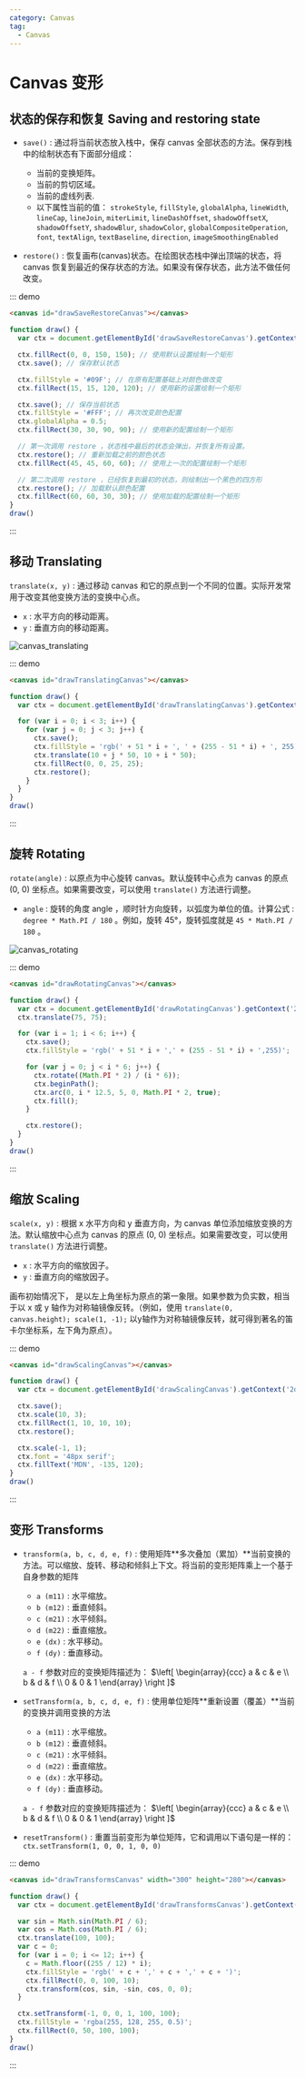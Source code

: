 ```yaml
---
category: Canvas
tag: 
  - Canvas
---
```


# Canvas 变形

## 状态的保存和恢复 Saving and restoring state

+ `save()` : 通过将当前状态放入栈中，保存 canvas 全部状态的方法。保存到栈中的绘制状态有下面部分组成：
  + 当前的变换矩阵。
  + 当前的剪切区域。
  + 当前的虚线列表.
  + 以下属性当前的值： `strokeStyle`, `fillStyle`, `globalAlpha`, `lineWidth`, `lineCap`, `lineJoin`, `miterLimit`, `lineDashOffset`, `shadowOffsetX`, `shadowOffsetY`, `shadowBlur`, `shadowColor`, `globalCompositeOperation`, `font`, `textAlign`, `textBaseline`, `direction`, `imageSmoothingEnabled`

+ `restore()` : 恢复画布(canvas)状态。在绘图状态栈中弹出顶端的状态，将 canvas 恢复到最近的保存状态的方法。如果没有保存状态，此方法不做任何改变。

::: demo

```html
<canvas id="drawSaveRestoreCanvas"></canvas>
```

```js
function draw() {
  var ctx = document.getElementById('drawSaveRestoreCanvas').getContext('2d');

  ctx.fillRect(0, 0, 150, 150); // 使用默认设置绘制一个矩形
  ctx.save(); // 保存默认状态

  ctx.fillStyle = '#09F'; // 在原有配置基础上对颜色做改变
  ctx.fillRect(15, 15, 120, 120); // 使用新的设置绘制一个矩形

  ctx.save(); // 保存当前状态
  ctx.fillStyle = '#FFF'; // 再次改变颜色配置
  ctx.globalAlpha = 0.5;
  ctx.fillRect(30, 30, 90, 90); // 使用新的配置绘制一个矩形

  // 第一次调用 restore ，状态栈中最后的状态会弹出，并恢复所有设置。
  ctx.restore(); // 重新加载之前的颜色状态
  ctx.fillRect(45, 45, 60, 60); // 使用上一次的配置绘制一个矩形

  // 第二次调用 restore ，已经恢复到最初的状态，则绘制出一个黑色的四方形
  ctx.restore(); // 加载默认颜色配置
  ctx.fillRect(60, 60, 30, 30); // 使用加载的配置绘制一个矩形
}
draw()
```

:::

## 移动 Translating

`translate(x, y)` : 通过移动 canvas 和它的原点到一个不同的位置。实际开发常用于改变其他变换方法的变换中心点。

+ `x` : 水平方向的移动距离。
+ `y` : 垂直方向的移动距离。

![canvas_translating](./files/images/canvas_translating.drawio.png)

::: demo

```html
<canvas id="drawTranslatingCanvas"></canvas>
```

```js
function draw() {
  var ctx = document.getElementById('drawTranslatingCanvas').getContext('2d');

  for (var i = 0; i < 3; i++) {
    for (var j = 0; j < 3; j++) {
      ctx.save();
      ctx.fillStyle = 'rgb(' + 51 * i + ', ' + (255 - 51 * i) + ', 255)';
      ctx.translate(10 + j * 50, 10 + i * 50);
      ctx.fillRect(0, 0, 25, 25);
      ctx.restore();
    }
  }
}
draw()
```

:::

## 旋转 Rotating

`rotate(angle)` : 以原点为中心旋转 canvas。默认旋转中心点为 canvas 的原点 (0, 0) 坐标点。如果需要改变，可以使用 `translate()` 方法进行调整。

+ `angle` : 旋转的角度 angle ，顺时针方向旋转，以弧度为单位的值。计算公式 : `degree * Math.PI / 180` 。例如，旋转 45°，旋转弧度就是 `45 * Math.PI / 180` 。

![canvas_rotating](./files/images/canvas_rotating.drawio.png)

::: demo

```html
<canvas id="drawRotatingCanvas"></canvas>
```

```js
function draw() {
  var ctx = document.getElementById('drawRotatingCanvas').getContext('2d');
  ctx.translate(75, 75);

  for (var i = 1; i < 6; i++) {
    ctx.save();
    ctx.fillStyle = 'rgb(' + 51 * i + ',' + (255 - 51 * i) + ',255)';

    for (var j = 0; j < i * 6; j++) {
      ctx.rotate((Math.PI * 2) / (i * 6));
      ctx.beginPath();
      ctx.arc(0, i * 12.5, 5, 0, Math.PI * 2, true);
      ctx.fill();
    }

    ctx.restore();
  }
}
draw()
```

:::

## 缩放 Scaling

`scale(x, y)` : 根据 x 水平方向和 y 垂直方向，为 canvas 单位添加缩放变换的方法。默认缩放中心点为 canvas 的原点 (0, 0) 坐标点。如果需要改变，可以使用 `translate()` 方法进行调整。

+ `x` : 水平方向的缩放因子。
+ `y` : 垂直方向的缩放因子。

画布初始情况下， 是以左上角坐标为原点的第一象限。如果参数为负实数，相当于以 x 或 y 轴作为对称轴镜像反转。（例如，使用 `translate(0, canvas.height); scale(1, -1);` 以y轴作为对称轴镜像反转，就可得到著名的笛卡尔坐标系，左下角为原点）。

::: demo

```html
<canvas id="drawScalingCanvas"></canvas>
```

```js
function draw() {
  var ctx = document.getElementById('drawScalingCanvas').getContext('2d');

  ctx.save();
  ctx.scale(10, 3);
  ctx.fillRect(1, 10, 10, 10);
  ctx.restore();

  ctx.scale(-1, 1);
  ctx.font = '48px serif';
  ctx.fillText('MDN', -135, 120);
}
draw()
```

:::

## 变形 Transforms

+ `transform(a, b, c, d, e, f)` : 使用矩阵**多次叠加（累加）**当前变换的方法。可以缩放、旋转、移动和倾斜上下文。将当前的变形矩阵乘上一个基于自身参数的矩阵
  + `a (m11)` : 水平缩放。
  + `b (m12)` : 垂直倾斜。
  + `c (m21)` : 水平倾斜。
  + `d (m22)` : 垂直缩放。
  + `e (dx)` : 水平移动。
  + `f (dy)` : 垂直移动。

  `a - f` 参数对应的变换矩阵描述为：  $\left[ \begin{array}{ccc} a & c & e \\ b & d & f \\ 0 & 0 & 1 \end{array} \right ]$

+ `setTransform(a, b, c, d, e, f)` : 使用单位矩阵**重新设置（覆盖）**当前的变换并调用变换的方法
  + `a (m11)` : 水平缩放。
  + `b (m12)` : 垂直倾斜。
  + `c (m21)` : 水平倾斜。
  + `d (m22)` : 垂直缩放。
  + `e (dx)` : 水平移动。
  + `f (dy)` : 垂直移动。

  `a - f` 参数对应的变换矩阵描述为：  $\left[ \begin{array}{ccc} a & c & e \\ b & d & f \\ 0 & 0 & 1 \end{array} \right ]$

+ `resetTransform()` : 重置当前变形为单位矩阵，它和调用以下语句是一样的：`ctx.setTransform(1, 0, 0, 1, 0, 0)`

::: demo

```html
<canvas id="drawTransformsCanvas" width="300" height="280"></canvas>
```

```js
function draw() {
  var ctx = document.getElementById('drawTransformsCanvas').getContext('2d');

  var sin = Math.sin(Math.PI / 6);
  var cos = Math.cos(Math.PI / 6);
  ctx.translate(100, 100);
  var c = 0;
  for (var i = 0; i <= 12; i++) {
    c = Math.floor((255 / 12) * i);
    ctx.fillStyle = 'rgb(' + c + ',' + c + ',' + c + ')';
    ctx.fillRect(0, 0, 100, 10);
    ctx.transform(cos, sin, -sin, cos, 0, 0);
  }

  ctx.setTransform(-1, 0, 0, 1, 100, 100);
  ctx.fillStyle = 'rgba(255, 128, 255, 0.5)';
  ctx.fillRect(0, 50, 100, 100);
}
draw()
```

:::

